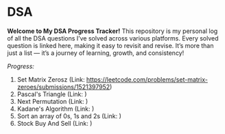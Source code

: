 # DSA
**Welcome to My DSA Progress Tracker!** 
This repository is my personal log of all the DSA questions I’ve solved across various platforms. Every solved question is linked here, making it easy to revisit and revise.  It’s more than just a list — it’s a journey of learning, growth, and consistency!

*Progress:*
1. Set Matrix Zerosz (Link: https://leetcode.com/problems/set-matrix-zeroes/submissions/1521397952)
2. Pascal's Triangle (Link: )
3. Next Permutation (Link: )
4. Kadane's Algorithm (Link: )
5. Sort an array of 0s, 1s and 2s (Link: )
6. Stock Buy And Sell (Link: )
